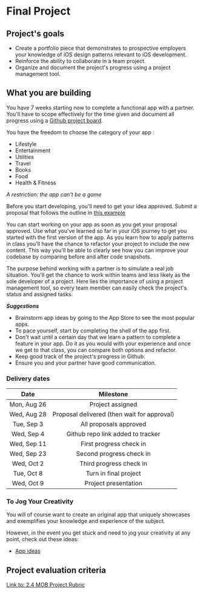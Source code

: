 # Final Project

## Project's goals

- Create a portfolio piece that demonstrates to prospective employers your knowledge of iOS design patterns relevant to iOS development.
- Reinforce the ability to collaborate in a team project.
- Organize and document the project's progress using a project management tool.

## What you are building

You have 7 weeks starting now to complete a functional app with a partner. You'll have to scope effectively for the time given and document all progress using a [Github project board](https://help.github.com/en/articles/about-project-boards).

You have the freedom to choose the category of your app :

- Lifestyle
- Entertainment
- Utilities
- Travel
- Books
- Food
- Health & Fitness

*A restriction: the app can't be a game*

Before you start developing, you'll need to get your idea approved. Submit a proposal that follows the outline in [this example]()

You can start working on your app as soon as you get your proposal approved. Use what you've learned so far in your iOS journey to get you started with the first version of the app. As you learn how to apply patterns in class you'll have the chance to refactor your project to include the new content. This way you'll be able to clearly see how you can improve your codebase by comparing before and after code snapshots.

The purpose behind working with a partner is to simulate a real job situation. You'll get the chance to work within teams and less likely as the sole developer of a project. Here lies the importance of using a project management tool, so every team member can easily check the project's status and assigned tasks.


__*Suggestions*__
- Brainstorm app ideas by going to the App Store to see the most popular apps.
- To pace yourself, start by completing the shell of the app first.
- Don't wait until a certain day that we learn a pattern to complete a feature in your app. Do it as you would with your experience and once we get to that class, you can compare both options and refactor.
- Keep good track of the project's progress in Github.
- Ensure you and your partner have good communication.

### Delivery dates
|          Date          |                 Milestone                 |
|:----------------------:|:---------------------------------------:  |
|  Mon, Aug 26           | Project assigned                          |
|  Wed, Aug 28           | Proposal delivered (then wait for approval)|
|  Tue, Sep 3            | All proposals approved                     |
|  Wed, Sep 4            | Github repo link added to tracker          |
|  Wed, Sep 11           | First progress check in                    |
|  Wed, Sep 23           | Second progress check in                   |
|  Wed, Oct 2            | Third progress check in                    |
|  Tue, Oct 8            | Turn in final project                      |
|  Wed, Oct 9            | Project presentation                       |

### To Jog Your Creativity

You will of course want to create an original app that uniquely showcases and exemplifies your knowledge and experience of the subject.

However, in the event you get stuck and need to jog your creativity at any point, check out these ideas:

- [App ideas](https://blog.bitsrc.io/15-app-ideas-to-build-and-level-up-your-coding-skills-28612c72a3b1)


## Project evaluation criteria

[Link to: 2.4 MOB Project Rubric](https://docs.google.com/document/d/1qKSs3S4QlhD_6QpkSsQKtzIdp2lCouEmoRVxvJDvhI0/edit)

<!-- TODO:
  - Rubric needs modified to fit:
https://docs.google.com/document/d/1qKSs3S4QlhD_6QpkSsQKtzIdp2lCouEmoRVxvJDvhI0/edit
  -->

